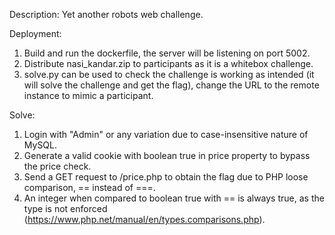 Description: Yet another robots web challenge.

Deployment: 
1) Build and run the dockerfile, the server will be listening on port 5002.
2) Distribute nasi_kandar.zip to participants as it is a whitebox challenge.
3) solve.py can be used to check the challenge is working as intended (it will solve the challenge and get the flag), change the URL to the remote instance to mimic a participant.

Solve: 
1) Login with "Admin" or any variation due to case-insensitive nature of MySQL.
2) Generate a valid cookie with boolean true in price property to bypass the price check.
3) Send a GET request to /price.php to obtain the flag due to PHP loose comparison, == instead of ===.
4) An integer when compared to boolean true with == is always true, as the type is not enforced (https://www.php.net/manual/en/types.comparisons.php).


